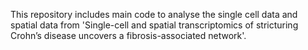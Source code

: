 This repository includes main code to analyse the single cell data and spatial data from 'Single-cell and spatial transcriptomics of stricturing Crohn’s disease uncovers a fibrosis-associated network'.
